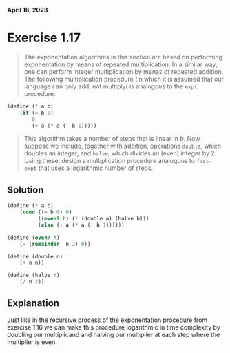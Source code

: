**April 16, 2023**

# Exercise 1.17

> The exponentation algorithms in this section are based on performing exponentation by means of repeated multiplication.
> In a similar way, one can perform integer multiplication by menas of repeated addition. 
> The following multiplication procedure (in which it is assumed that our language can only add, not multiply( is analogous to the `expt` procedure.
```scheme
(define (* a b)
    (if (= b 0)
        0
        (+ a (* a (- b 1)))))
```
> This algorithm takes a number of steps that is linear in _b_.
> Now suppose we include, together with addition, operations `double`, which doubles an integer, and `halve`, which divides an (even) integer by 2.
> Using these, design a multiplication procedure analogous to `fast-expt` that uses a logarithmic number of steps.

## Solution

```scheme
(define (* a b)
    (cond ((= b 0) 0)
          ((even? b) (* (double a) (halve b)))
          (else (+ a (* a (- b 1))))))

(define (even? n)
    (= (remainder  n 2) 0))

(define (double n)
    (+ n n))

(define (halve n)
    (/ n 2))
```

## Explanation

Just like in the recursive process of the exponentation procedure from exercise 1.16 we can make this procedure logarithmic in time complexity by doubling our multiplicand 
and halving our multiplier at each step where the multiplier is even.

